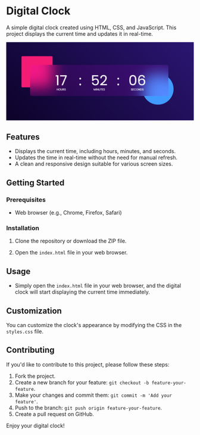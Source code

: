 # Digital Clock

A simple digital clock created using HTML, CSS, and JavaScript. This project displays the current time and updates it in real-time.

![Digital Clock Screenshot](./screenshots/Screenshot%20(79).png)

## Features

- Displays the current time, including hours, minutes, and seconds.
- Updates the time in real-time without the need for manual refresh.
- A clean and responsive design suitable for various screen sizes.

## Getting Started

### Prerequisites

- Web browser (e.g., Chrome, Firefox, Safari)

### Installation

1. Clone the repository or download the ZIP file.

2. Open the `index.html` file in your web browser.

## Usage

- Simply open the `index.html` file in your web browser, and the digital clock will start displaying the current time immediately.

## Customization

You can customize the clock's appearance by modifying the CSS in the `styles.css` file.

## Contributing

If you'd like to contribute to this project, please follow these steps:

1. Fork the project.
2. Create a new branch for your feature: `git checkout -b feature-your-feature`.
3. Make your changes and commit them: `git commit -m 'Add your feature'`.
4. Push to the branch: `git push origin feature-your-feature`.
5. Create a pull request on GitHub.


Enjoy your digital clock!
